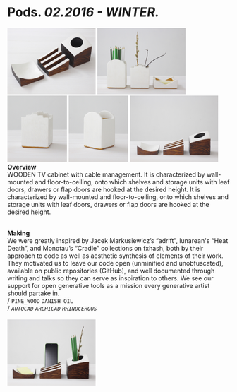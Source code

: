 
# Pods. _02.2016 - WINTER._  
<a href="https://ewwgene.github.io/projects/Pods/000.jpg"><img src="/projects/Pods/000.jpg" height="150"></a> <a href="https://ewwgene.github.io/projects/Pods/img_pods1_01.jpg"><img src="/projects/Pods/img_pods1_01.jpg" height="150"></a> <a href="https://ewwgene.github.io/projects/Pods/img_pods1_02.jpg"><img src="/projects/Pods/img_pods1_02.jpg" height="150"></a> <a href="https://ewwgene.github.io/projects/Pods/img_pods1_03.jpg"><img src="/projects/Pods/img_pods1_03.jpg" height="150"></a> <a href="https://ewwgene.github.io/projects/Pods/img_pods2_01.jpg"><img src="/projects/Pods/img_pods2_01.jpg" height="150"></a>   
**Overview**  
WOODEN TV cabinet with cable management. It is characterized by wall-mounted and floor-to-ceiling, onto which shelves and storage units with leaf doors, drawers or flap doors are hooked at the desired height. It is characterized by wall-mounted and floor-to-ceiling, onto which shelves and storage units with leaf doors, drawers or flap doors are hooked at the desired height.  
<br>
  
**Making**  
We were greatly inspired by Jacek Markusiewicz’s “adrift”, lunarean's “Heat Death”, and Monotau’s “Cradle” collections on fxhash, both by their approach to code as well as aesthetic synthesis of elements of their work. They motivated us to leave our code open (unminified and unobfuscated), available on public repositories (GitHub), and well documented through writing and talks so they can serve as inspiration to others. We see our support for open generative tools as a mission every generative artist should partake in.  
/
`PINE_WOOD` `DANISH OIL`   
/
_`AUTOCAD`_ _`ARCHICAD`_ _`RHINOCEROUS`_   
<br>
<a href="https://ewwgene.github.io/projects/Pods/img_pods2_02.jpg"><img src="/projects/Pods/img_pods2_02.jpg" height="150"></a> 
